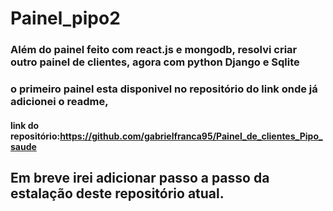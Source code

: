 # Painel_pipo2
### Além do painel feito com react.js e mongodb, resolvi criar outro painel de clientes, agora com python Django e Sqlite 
### o primeiro painel esta disponivel no repositório do link onde já adicionei o readme, 
#### link do repositório:https://github.com/gabrielfranca95/Painel_de_clientes_Pipo_saude
## Em breve irei adicionar passo a passo da estalação deste repositório atual.
